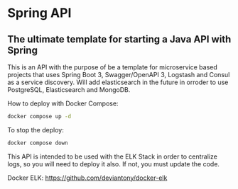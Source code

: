 # Spring API
## The ultimate template for starting a Java API with Spring


This is an API with the purpose of be a template for microservice based projects that uses Spring Boot 3, 
Swagger/OpenAPI 3, Logstash and Consul as a service discovery.
Will add elasticsearch in the future in orroder to use PostgreSQL, Elasticsearch and MongoDB.

How to deploy with Docker Compose:
```sh
docker compose up -d
```

To stop the deploy:
```sh
docker compose down
```


This API is intended to be used with the ELK Stack in order to centralize logs,
so you will need to deploy it also. If not, you must update the code.

Docker ELK: https://github.com/deviantony/docker-elk
